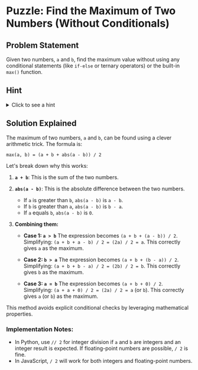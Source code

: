 # Puzzle: Find the Maximum of Two Numbers (Without Conditionals)

## Problem Statement

Given two numbers, `a` and `b`, find the maximum value without using any conditional statements (like `if-else` or ternary operators) or the built-in `max()` function.

## Hint

<details>
<summary>Click to see a hint</summary>
Think about how the absolute difference `abs(a - b)` relates to the two numbers. The sum `a + b` and the difference `a - b` (or `b - a`) are key components. Consider their average.
</details>

## Solution Explained

The maximum of two numbers, `a` and `b`, can be found using a clever arithmetic trick. The formula is:

`max(a, b) = (a + b + abs(a - b)) / 2`

Let's break down why this works:

1.  **`a + b`**: This is the sum of the two numbers.
2.  **`abs(a - b)`**: This is the absolute difference between the two numbers.
    *   If `a` is greater than `b`, `abs(a - b)` is `a - b`.
    *   If `b` is greater than `a`, `abs(a - b)` is `b - a`.
    *   If `a` equals `b`, `abs(a - b)` is `0`.

3.  **Combining them:**
    *   **Case 1: `a > b`**
        The expression becomes `(a + b + (a - b)) / 2`.
        Simplifying: `(a + b + a - b) / 2 = (2a) / 2 = a`.
        This correctly gives `a` as the maximum.

    *   **Case 2: `b > a`**
        The expression becomes `(a + b + (b - a)) / 2`.
        Simplifying: `(a + b + b - a) / 2 = (2b) / 2 = b`.
        This correctly gives `b` as the maximum.

    *   **Case 3: `a = b`**
        The expression becomes `(a + b + 0) / 2`.
        Simplifying: `(a + a + 0) / 2 = (2a) / 2 = a` (or `b`).
        This correctly gives `a` (or `b`) as the maximum.

This method avoids explicit conditional checks by leveraging mathematical properties.

### Implementation Notes:
*   In Python, use `// 2` for integer division if `a` and `b` are integers and an integer result is expected. If floating-point numbers are possible, `/ 2` is fine.
*   In JavaScript, `/ 2` will work for both integers and floating-point numbers.
